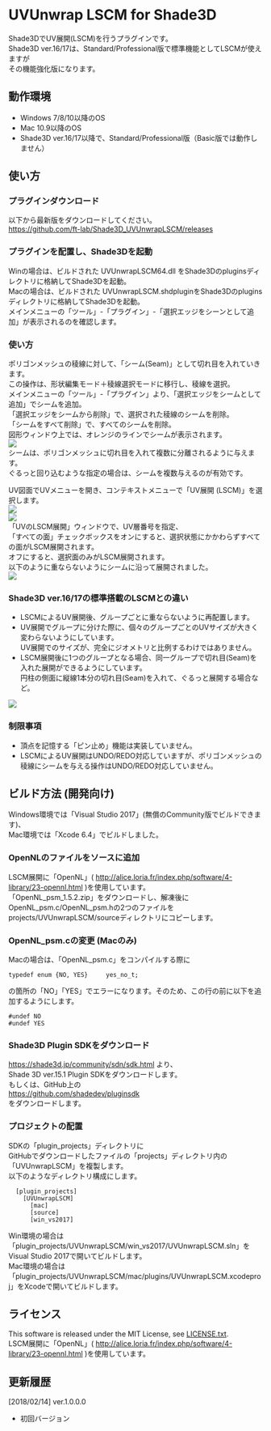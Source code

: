 # UVUnwrap LSCM for Shade3D

Shade3DでUV展開(LSCM)を行うプラグインです。  
Shade3D ver.16/17は、Standard/Professional版で標準機能としてLSCMが使えますが  
その機能強化版になります。  

## 動作環境
* Windows 7/8/10以降のOS
* Mac 10.9以降のOS
* Shade3D ver.16/17以降で、Standard/Professional版（Basic版では動作しません）

## 使い方

### プラグインダウンロード
以下から最新版をダウンロードしてください。  
https://github.com/ft-lab/Shade3D_UVUnwrapLSCM/releases  

### プラグインを配置し、Shade3Dを起動
Winの場合は、ビルドされた UVUnwrapLSCM64.dll をShade3Dのpluginsディレクトリに格納してShade3Dを起動。  
Macの場合は、ビルドされた UVUnwrapLSCM.shdpluginをShade3Dのpluginsディレクトリに格納してShade3Dを起動。  
メインメニューの「ツール」-「プラグイン」-「選択エッジをシーンとして追加」が表示されるのを確認します。  

### 使い方

ポリゴンメッシュの稜線に対して、「シーム(Seam)」として切れ目を入れていきます。  
この操作は、形状編集モード＋稜線選択モードに移行し、稜線を選択。  
メインメニューの「ツール」-「プラグイン」より、「選択エッジをシームとして追加」でシームを追加。   
「選択エッジをシームから削除」で、選択された稜線のシームを削除。  
「シームをすべて削除」で、すべてのシームを削除。  
図形ウィンドウ上では、オレンジのラインでシームが表示されます。  
<img src="https://github.com/ft-lab/Shade3D_UVUnwrapLSCM/blob/master/wiki_images/UVUnwrap_lscm_02.png"/>  
シームは、ポリゴンメッシュに切れ目を入れて複数に分離されるように与えます。  
ぐるっと回り込むような指定の場合は、シームを複数与えるのが有効です。  

UV図面でUVメニューを開き、コンテキストメニューで「UV展開 (LSCM)」を選択します。  
<img src="https://github.com/ft-lab/Shade3D_UVUnwrapLSCM/blob/master/wiki_images/UVUnwrap_lscm_03.png"/>  
<img src="https://github.com/ft-lab/Shade3D_UVUnwrapLSCM/blob/master/wiki_images/UVUnwrap_lscm_04.png"/>  
「UVのLSCM展開」ウィンドウで、UV層番号を指定、  
「すべての面」チェックボックスをオンにすると、選択状態にかかわらずすべての面がLSCM展開されます。  
オフにすると、選択面のみがLSCM展開されます。  
以下のように重ならないようにシームに沿って展開されました。  
<img src="https://github.com/ft-lab/Shade3D_UVUnwrapLSCM/blob/master/wiki_images/UVUnwrap_lscm_05.png"/>  


### Shade3D ver.16/17の標準搭載のLSCMとの違い

* LSCMによるUV展開後、グループごとに重ならないように再配置します。
* UV展開でグループに分けた際に、個々のグループごとのUVサイズが大きく変わらないようにしています。  
UV展開でのサイズが、完全にジオメトリと比例するわけではありません。
* LSCM展開後に1つのグループとなる場合、同一グループで切れ目(Seam)を入れた展開ができるようにしています。  
円柱の側面に縦線1本分の切れ目(Seam)を入れて、ぐるっと展開する場合など。  
<img src="https://github.com/ft-lab/Shade3D_UVUnwrapLSCM/blob/master/wiki_images/UVUnwrap_lscm_01.png"/>  

### 制限事項

* 頂点を記憶する「ピン止め」機能は実装していません。
* LSCMによるUV展開はUNDO/REDO対応していますが、ポリゴンメッシュの稜線にシームを与える操作はUNDO/REDO対応していません。

## ビルド方法 (開発向け)

Windows環境では「Visual Studio 2017」(無償のCommunity版でビルドできます)、  
Mac環境では「Xcode 6.4」でビルドしました。  

### OpenNLのファイルをソースに追加  
LSCM展開に「OpenNL」( http://alice.loria.fr/index.php/software/4-library/23-opennl.html )を使用しています。  
「OpenNL_psm_1.5.2.zip」をダウンロードし、解凍後にOpenNL_psm.c/OpenNL_psm.hの2つのファイルを  
projects/UVUnwrapLSCM/sourceディレクトリにコピーします。  

### OpenNL_psm.cの変更 (Macのみ)  
Macの場合は、「OpenNL_psm.c」をコンパイルする際に  
```
typedef enum {NO, YES}     yes_no_t;
```
の箇所の「NO」「YES」でエラーになります。そのため、この行の前に以下を追加するようにします。  
```
#undef NO
#undef YES
```

### Shade3D Plugin SDKをダウンロード

https://shade3d.jp/community/sdn/sdk.html より、  
Shade 3D ver.15.1 Plugin SDKをダウンロードします。  
もしくは、GitHub上の  
https://github.com/shadedev/pluginsdk  
をダウンロードします。 

### プロジェクトの配置

SDKの「plugin_projects」ディレクトリに   
GitHubでダウンロードしたファイルの「projects」ディレクトリ内の「UVUnwrapLSCM」を複製します。  
以下のようなディレクトリ構成にします。  
```
  [plugin_projects]  
    [UVUnwrapLSCM]  
      [mac]  
      [source]  
      [win_vs2017]  
```

Win環境の場合は「plugin_projects/UVUnwrapLSCM/win_vs2017/UVUnwrapLSCM.sln」を  
Visual Studio 2017で開いてビルドします。   
Mac環境の場合は「plugin_projects/UVUnwrapLSCM/mac/plugins/UVUnwrapLSCM.xcodeproj」をXcodeで開いてビルドします。  

## ライセンス  

This software is released under the MIT License, see [LICENSE.txt](./LICENSE.txt).  
LSCM展開に「OpenNL」( http://alice.loria.fr/index.php/software/4-library/23-opennl.html )を使用しています。  

## 更新履歴

[2018/02/14]  ver.1.0.0.0  
* 初回バージョン
